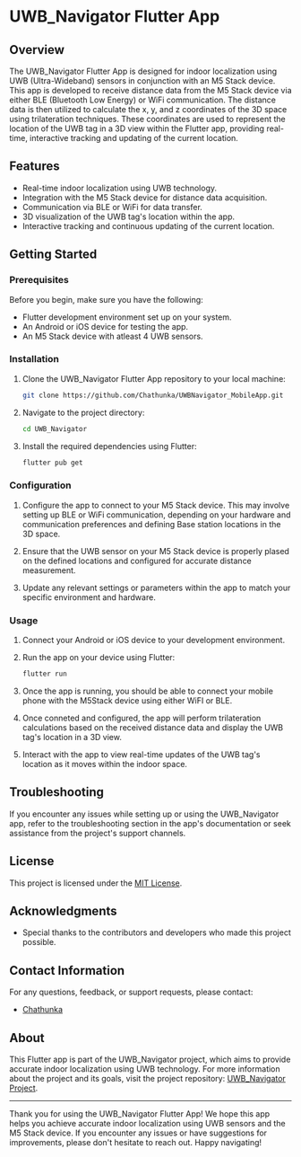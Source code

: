 # UWB_Navigator Flutter App

## Overview
The UWB_Navigator Flutter App is designed for indoor localization using UWB (Ultra-Wideband) sensors in conjunction with an M5 Stack device. This app is developed to receive distance data from the M5 Stack device via either BLE (Bluetooth Low Energy) or WiFi communication. The distance data is then utilized to calculate the x, y, and z coordinates of the 3D space using trilateration techniques. These coordinates are used to represent the location of the UWB tag in a 3D view within the Flutter app, providing real-time, interactive tracking and updating of the current location.

## Features
- Real-time indoor localization using UWB technology.
- Integration with the M5 Stack device for distance data acquisition.
- Communication via BLE or WiFi for data transfer.
- 3D visualization of the UWB tag's location within the app.
- Interactive tracking and continuous updating of the current location.

## Getting Started

### Prerequisites
Before you begin, make sure you have the following:

- Flutter development environment set up on your system.
- An Android or iOS device for testing the app.
- An M5 Stack device with atleast 4 UWB sensors.

### Installation

1. Clone the UWB_Navigator Flutter App repository to your local machine:

   ```bash
   git clone https://github.com/Chathunka/UWBNavigator_MobileApp.git
   ```

2. Navigate to the project directory:

   ```bash
   cd UWB_Navigator
   ```

3. Install the required dependencies using Flutter:

   ```bash
   flutter pub get
   ```

### Configuration

1. Configure the app to connect to your M5 Stack device. This may involve setting up BLE or WiFi communication,  depending on your hardware and communication preferences and defining Base station locations in the 3D space.

2. Ensure that the UWB sensor on your M5 Stack device is properly plased on the defined locations and configured for accurate distance measurement.

3. Update any relevant settings or parameters within the app to match your specific environment and hardware.

### Usage

1. Connect your Android or iOS device to your development environment.

2. Run the app on your device using Flutter:

   ```bash
   flutter run
   ```

3. Once the app is running, you should be able to connect your mobile phone with the M5Stack device using either WiFI or BLE.

4. Once conneted and configured, the app will perform trilateration calculations based on the received distance data and display the UWB tag's location in a 3D view.

5. Interact with the app to view real-time updates of the UWB tag's location as it moves within the indoor space.

## Troubleshooting

If you encounter any issues while setting up or using the UWB_Navigator app, refer to the troubleshooting section in the app's documentation or seek assistance from the project's support channels.

## License

This project is licensed under the [MIT License](LICENSE.md).

## Acknowledgments

- Special thanks to the contributors and developers who made this project possible.

## Contact Information

For any questions, feedback, or support requests, please contact:

- [Chathunka](mailto:cjtennakoon@gmail.com)

## About

This Flutter app is part of the UWB_Navigator project, which aims to provide accurate indoor localization using UWB technology. For more information about the project and its goals, visit the project repository: [UWB_Navigator Project](https://github.com/Chathunka/UWBNavigator_MobileApp.git).

---

Thank you for using the UWB_Navigator Flutter App! We hope this app helps you achieve accurate indoor localization using UWB sensors and the M5 Stack device. If you encounter any issues or have suggestions for improvements, please don't hesitate to reach out. Happy navigating!
